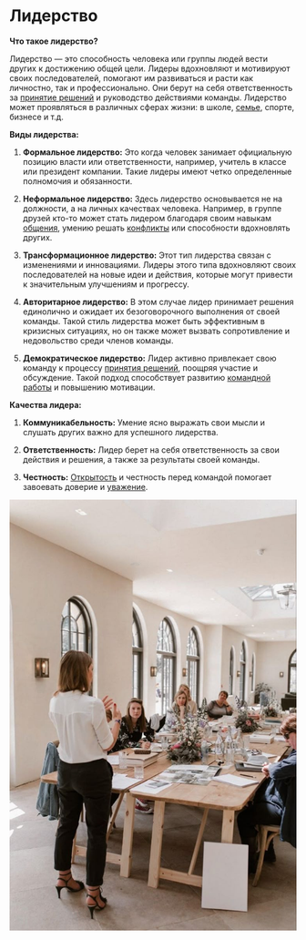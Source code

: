 # Лидерство

**Что такое лидерство?**

Лидерство — это способность человека или группы людей вести других к достижению общей цели. Лидеры вдохновляют и мотивируют своих последователей, помогают им развиваться и расти как личностно, так и профессионально. Они берут на себя ответственность за [принятие решений](./принятие-решений.md) и руководство действиями команды. Лидерство может проявляться в различных сферах жизни: в школе, [семье](./семья.md), спорте, бизнесе и т.д.

**Виды лидерства:**

1. **Формальное лидерство:** Это когда человек занимает официальную позицию власти или ответственности, например, учитель в классе или президент компании. Такие лидеры имеют четко определенные полномочия и обязанности.

2. **Неформальное лидерство:** Здесь лидерство основывается не на должности, а на личных качествах человека. Например, в группе друзей кто-то может стать лидером благодаря своим навыкам [общения](./общение.md), умению решать [конфликты](./конфликты.md) или способности вдохновлять других.

3. **Трансформационное лидерство:** Этот тип лидерства связан с изменениями и инновациями. Лидеры этого типа вдохновляют своих последователей на новые идеи и действия, которые могут привести к значительным улучшениям и прогрессу.

4. **Авторитарное лидерство:** В этом случае лидер принимает решения единолично и ожидает их безоговорочного выполнения от своей команды. Такой стиль лидерства может быть эффективным в кризисных ситуациях, но он также может вызвать сопротивление и недовольство среди членов команды.

5. **Демократическое лидерство:** Лидер активно привлекает свою команду к процессу [принятия решений](./принятие-решений.md), поощряя участие и обсуждение. Такой подход способствует развитию [командной работы](./командная-работа.md) и повышению мотивации.

**Качества лидера:**

1. **Коммуникабельность:** Умение ясно выражать свои мысли и слушать других важно для успешного лидерства.

2. **Ответственность:** Лидер берет на себя ответственность за свои действия и решения, а также за результаты своей команды.

3. **Честность:** [Открытость](./открытость.md) и честность перед командой помогает завоевать доверие и [уважение](./уважение.md).

![Изображение лидерство](лидерство.jpg)